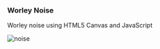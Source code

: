 ### Worley Noise
Worley noise using HTML5 Canvas and JavaScript

![noise](https://user-images.githubusercontent.com/54498156/121549717-6652fe00-ca0e-11eb-9b7c-875a2055780c.png)

